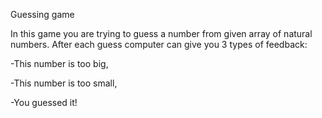 Guessing game

In this game you are trying to guess a number from given array of natural numbers. After each guess computer can give you 3 types of feedback:

-This number is too big,

-This number is too small,

-You guessed it! 
